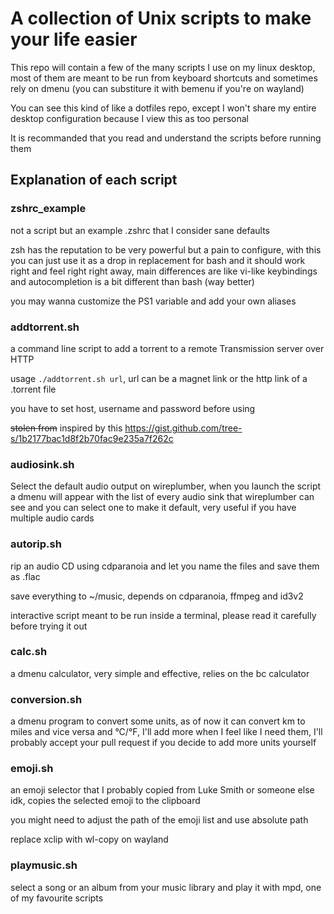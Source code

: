 # A collection of Unix scripts to make your life easier

This repo will contain a few of the many scripts I use on my linux desktop,
most of them are meant to be run from keyboard shortcuts and sometimes rely
on dmenu (you can substiture it with bemenu if you're on wayland)

You can see this kind of like a dotfiles repo, except I won't share my entire
desktop configuration because I view this as too personal

It is recommanded that you read and understand the scripts before running them

## Explanation of each script

### zshrc_example

not a script but an example .zshrc that I consider sane defaults

zsh has the reputation to be very powerful but a pain to configure, with this you
can just use it as a drop in replacement for bash and it should work right and feel
right right away, main differences are like vi-like keybindings and autocompletion
is a bit different than bash (way better)

you may wanna customize the PS1 variable and add your own aliases

### addtorrent.sh

a command line script to add a torrent to a remote Transmission server over HTTP

usage `./addtorrent.sh url`, url can be a magnet link or the http link of a
.torrent file

you have to set host, username and password before using

~~stolen from~~ inspired by this https://gist.github.com/tree-s/1b2177bac1d8f2b70fac9e235a7f262c

### audiosink.sh

Select the default audio output on wireplumber, when you launch the script a dmenu
will appear with the list of every audio sink that wireplumber can see and you can
select one to make it default, very useful if you have multiple audio cards

### autorip.sh

rip an audio CD using cdparanoia and let you name the files and save them as .flac

save everything to ~/music, depends on cdparanoia, ffmpeg and id3v2

interactive script meant to be run inside a terminal, please read it carefully
before trying it out

### calc.sh

a dmenu calculator, very simple and effective, relies on the bc calculator

### conversion.sh

a dmenu program to convert some units, as of now it can convert km to miles and
vice versa and °C/°F, I'll add more when I feel like I need them, I'll probably
accept your pull request if you decide to add more units yourself

### emoji.sh

an emoji selector that I probably copied from Luke Smith or someone else idk, 
copies the selected emoji to the clipboard

you might need to adjust the path of the emoji list and use absolute path

replace xclip with wl-copy on wayland

### playmusic.sh

select a song or an album from your music library and play it with mpd, one of my
favourite scripts
